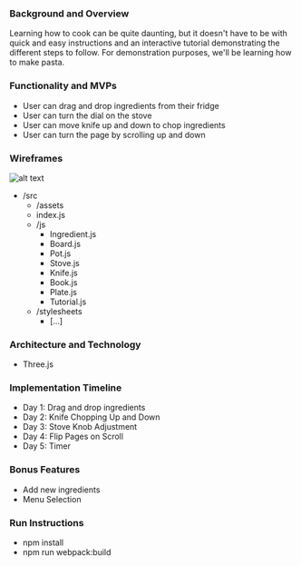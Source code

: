 ### Background and Overview
Learning how to cook can be quite daunting, but it doesn't have to be with quick and easy instructions and an interactive tutorial demonstrating the different steps to follow. For demonstration purposes, we'll be learning how to make pasta.

### Functionality and MVPs
- User can drag and drop ingredients from their fridge
- User can turn the dial on the stove
- User can move knife up and down to chop ingredients
- User can turn the page by scrolling up and down

### Wireframes
![alt text](https://github.com/jamhanpar/javascript_project/blob/main/0.%20planning/images/wireframe.PNG?raw=true)

- /src
    - /assets
    - index.js
    - /js
        - Ingredient.js
        - Board.js
        - Pot.js
        - Stove.js
        - Knife.js
        - Book.js
        - Plate.js
        - Tutorial.js
    - /stylesheets
        - [...]

### Architecture and Technology
- Three.js

### Implementation Timeline
- Day 1: Drag and drop ingredients
- Day 2: Knife Chopping Up and Down
- Day 3: Stove Knob Adjustment
- Day 4: Flip Pages on Scroll
- Day 5: Timer

### Bonus Features
- Add new ingredients
- Menu Selection

### Run Instructions
- npm install
- npm run webpack:build
